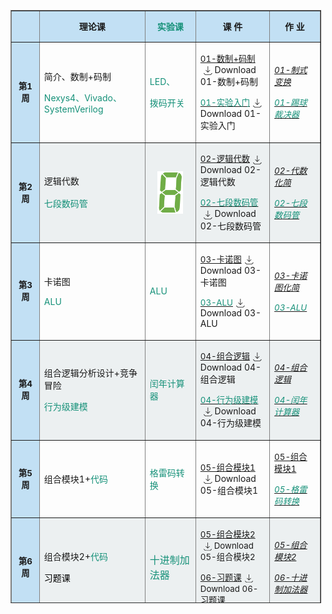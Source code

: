 <!DOCTYPE html>
<!-- saved from url=(0044)https://elearning.fudan.edu.cn/courses/94444 -->
<html dir="ltr" lang="zh-Hans"><head><meta http-equiv="Content-Type" content="text/html; charset=UTF-8">
  
  <meta name="viewport" content="width=device-width, initial-scale=1">
  <meta name="theme-color" content="#394B58">
  <meta name="robots" content="noindex,nofollow">
<table style="border-collapse: collapse; width: 98.5421%; height: 949px;" border="1">
<tbody>
<tr style="height: 49px;">
<td style="width: 5.00187%; background-color: #c2e0f4; height: 44px; text-align: center;"></td>
<td style="width: 22.6703%; text-align: center; background-color: #c2e0f4; height: 44px;"><strong>理论课</strong></td>
<td style="width: 10.1203%; text-align: center; background-color: #c2e0f4; height: 44px;"><span style="color: #169179;"><strong>实验<span style="color: #169179;">课</span></strong></span></td>
<td style="width: 13.5095%; text-align: center; background-color: #c2e0f4; height: 44px;"><strong>课 件</strong></td>
<td style="width: 10.4103%; text-align: center; background-color: #c2e0f4; height: 44px;"><strong>作 业</strong></td>
</tr>
<tr style="height: 53px;">
<td style="width: 5.00187%; text-align: center; background-color: #c2e0f4; height: 53px;"><span style="font-size: 10pt;"><strong>第1周</strong></span></td>
<td style="width: 22.6703%; height: 53px; vertical-align: middle;">
<p>简介、数制+码制</p>
<p><span style="color: #169179;">Nexys4、Vivado、SystemVerilog</span></p>
</td>
<td style="width: 10.1203%; height: 53px; text-align: left;">
<p><span style="color: #169179;">LED、</span></p>
<p><span style="color: #169179;">拨码开关</span></p>
</td>
<td style="width: 13.5095%; height: 53px; text-align: left;">
<p><span class="instructure_file_holder link_holder instructure_file_link_holder"><a class="inline_disabled preview_in_overlay" title="01 简介、进制+码制.pptx" href="https://elearning.fudan.edu.cn/courses/94444/files/5877757?wrap=1" target="_blank" data-api-endpoint="https://elearning.fudan.edu.cn/api/v1/courses/94444/files/5877757" data-api-returntype="File"><span style="font-size: 10pt;">01-数制+码制</span></a><a class="file_download_btn" role="button" download="" style="margin-inline-start: 5px; text-decoration: none;" href="https://elearning.fudan.edu.cn/courses/94444/files/5877757/download?download_frd=1"><span role="presentation"><svg viewBox="0 0 1920 1920" xmlns="http://www.w3.org/2000/svg" style="width:1em; height:1em; vertical-align:middle; fill:currentColor">
    <path d="m1807.093 1482.477 79.736 79.963-355.313 355.312H355.346L.035 1562.44l79.85-79.963 322.22 322.334H1484.76l322.334-322.334ZM997.677-.033v1167.02l355.313-355.313 79.962 79.85-491.858 491.633L449.46 891.524l79.962-79.85 355.313 355.313V-.033h112.941Z" fill-rule="evenodd"></path>
</svg>
</span><span class="screenreader-only">Download 01-数制+码制</span></a></span></p>
<p><span class="instructure_file_holder link_holder instructure_file_link_holder"><a class="inline_disabled preview_in_overlay" title="实验01 入门.pptx" href="https://elearning.fudan.edu.cn/courses/94444/files/5863810?wrap=1" target="_blank" data-api-endpoint="https://elearning.fudan.edu.cn/api/v1/courses/94444/files/5863810" data-api-returntype="File"><span style="color: #169179; font-size: 10pt;">01-实验入门</span></a><a class="file_download_btn" role="button" download="" style="margin-inline-start: 5px; text-decoration: none;" href="https://elearning.fudan.edu.cn/courses/94444/files/5863810/download?download_frd=1"><span role="presentation"><svg viewBox="0 0 1920 1920" xmlns="http://www.w3.org/2000/svg" style="width:1em; height:1em; vertical-align:middle; fill:currentColor">
    <path d="m1807.093 1482.477 79.736 79.963-355.313 355.312H355.346L.035 1562.44l79.85-79.963 322.22 322.334H1484.76l322.334-322.334ZM997.677-.033v1167.02l355.313-355.313 79.962 79.85-491.858 491.633L449.46 891.524l79.962-79.85 355.313 355.313V-.033h112.941Z" fill-rule="evenodd"></path>
</svg>
</span><span class="screenreader-only">Download 01-实验入门</span></a></span></p>
</td>
<td style="width: 10.4103%; height: 53px; text-align: left;">
<p><a title="01-制式变换" href="https://elearning.fudan.edu.cn/courses/94444/assignments/113334" data-api-endpoint="https://elearning.fudan.edu.cn/api/v1/courses/94444/assignments/113334" data-api-returntype="Assignment"><span style="font-size: 10pt;"><em>01-制式变换</em></span></a></p>
<p><a title="实验1：踢球裁决器" href="https://elearning.fudan.edu.cn/courses/94444/assignments/113353" data-api-endpoint="https://elearning.fudan.edu.cn/api/v1/courses/94444/assignments/113353" data-api-returntype="Assignment"><span style="font-size: 10pt; color: #169179;"><em>01-踢球裁决器</em></span></a></p>
</td>
</tr>
<tr style="height: 53px;">
<td style="width: 5.00187%; text-align: center; background-color: #c2e0f4; height: 53px;"><span style="font-size: 10pt;"><strong>第2周</strong></span></td>
<td style="background-color: #ecf0f1; height: 53px; vertical-align: middle; width: 22.6703%;">
<p>逻辑代数</p>
<p><span style="color: #169179;">七段数码管</span><span style="font-size: 14pt; color: #e67e23;">&nbsp;</span></p>
</td>
<td style="background-color: #ecf0f1; vertical-align: middle; width: 10.1203%; height: 53px;">
<p style="text-align: center;"><span style="font-size: 14pt; color: #e67e23;"><span style="color: #169179;"><img id="2945777" style="display: block; margin-left: auto; margin-right: auto;" src="./2025数字逻辑_files/8.png" alt="8.png" width="41" height="68" data-api-endpoint="https://elearning.fudan.edu.cn/api/v1/courses/94444/files/5863866" data-api-returntype="File"></span></span></p>
</td>
<td style="background-color: #ecf0f1; vertical-align: middle; width: 13.5095%; height: 53px;">
<p><span class="instructure_file_holder link_holder instructure_file_link_holder"><a class="inline_disabled preview_in_overlay" title="02 逻辑代数.pptx" href="https://elearning.fudan.edu.cn/courses/94444/files/5863794?wrap=1" target="_blank" data-api-endpoint="https://elearning.fudan.edu.cn/api/v1/courses/94444/files/5863794" data-api-returntype="File"><span style="font-size: 10pt;">02-逻辑代数</span></a><a class="file_download_btn" role="button" download="" style="margin-inline-start: 5px; text-decoration: none;" href="https://elearning.fudan.edu.cn/courses/94444/files/5863794/download?download_frd=1"><span role="presentation"><svg viewBox="0 0 1920 1920" xmlns="http://www.w3.org/2000/svg" style="width:1em; height:1em; vertical-align:middle; fill:currentColor">
    <path d="m1807.093 1482.477 79.736 79.963-355.313 355.312H355.346L.035 1562.44l79.85-79.963 322.22 322.334H1484.76l322.334-322.334ZM997.677-.033v1167.02l355.313-355.313 79.962 79.85-491.858 491.633L449.46 891.524l79.962-79.85 355.313 355.313V-.033h112.941Z" fill-rule="evenodd"></path>
</svg>
</span><span class="screenreader-only">Download 02-逻辑代数</span></a></span></p>
<p><span class="instructure_file_holder link_holder instructure_file_link_holder"><a class="inline_disabled preview_in_overlay" title="实验02：七段数码管.pptx" href="https://elearning.fudan.edu.cn/courses/94444/files/5863796?wrap=1" target="_blank" data-api-endpoint="https://elearning.fudan.edu.cn/api/v1/courses/94444/files/5863796" data-api-returntype="File"><span style="color: #169179; font-size: 10pt;">02-七段数码管</span></a><a class="file_download_btn" role="button" download="" style="margin-inline-start: 5px; text-decoration: none;" href="https://elearning.fudan.edu.cn/courses/94444/files/5863796/download?download_frd=1"><span role="presentation"><svg viewBox="0 0 1920 1920" xmlns="http://www.w3.org/2000/svg" style="width:1em; height:1em; vertical-align:middle; fill:currentColor">
    <path d="m1807.093 1482.477 79.736 79.963-355.313 355.312H355.346L.035 1562.44l79.85-79.963 322.22 322.334H1484.76l322.334-322.334ZM997.677-.033v1167.02l355.313-355.313 79.962 79.85-491.858 491.633L449.46 891.524l79.962-79.85 355.313 355.313V-.033h112.941Z" fill-rule="evenodd"></path>
</svg>
</span><span class="screenreader-only">Download 02-七段数码管</span></a></span></p>
</td>
<td style="background-color: #ecf0f1; vertical-align: middle; width: 10.4103%; height: 53px;">
<p><a title="02-逻辑代数" href="https://elearning.fudan.edu.cn/courses/94444/assignments/113335" data-api-endpoint="https://elearning.fudan.edu.cn/api/v1/courses/94444/assignments/113335" data-api-returntype="Assignment"><span style="font-size: 10pt;"><em>02-代数化简</em></span></a></p>
<p><a title="实验2：七段数码管" href="https://elearning.fudan.edu.cn/courses/94444/assignments/113354" data-api-endpoint="https://elearning.fudan.edu.cn/api/v1/courses/94444/assignments/113354" data-api-returntype="Assignment"><span style="font-size: 10pt; color: #169179;"><em>02-七段数</em></span><span style="font-size: 10pt; color: #169179;"><em>码管</em></span></a></p>
</td>
</tr>
<tr style="height: 53px;">
<td style="width: 5.00187%; text-align: center; background-color: #c2e0f4; height: 53px;"><span style="font-size: 10pt;"><strong>第3周</strong></span></td>
<td style="width: 22.6703%; height: 53px; vertical-align: middle;">
<p>卡诺图</p>
<p><span style="color: #169179;">ALU</span></p>
</td>
<td style="width: 10.1203%; height: 53px; text-align: left;"><span style="color: #169179;">ALU</span></td>
<td style="width: 13.5095%; height: 53px; text-align: left;">
<p><span class="instructure_file_holder link_holder instructure_file_link_holder"><a class="inline_disabled preview_in_overlay" title="03 卡诺图.pptx" href="https://elearning.fudan.edu.cn/courses/94444/files/5863787?wrap=1" target="_blank" data-api-endpoint="https://elearning.fudan.edu.cn/api/v1/courses/94444/files/5863787" data-api-returntype="File"><span style="font-size: 10pt;">03-卡诺图</span></a><a class="file_download_btn" role="button" download="" style="margin-inline-start: 5px; text-decoration: none;" href="https://elearning.fudan.edu.cn/courses/94444/files/5863787/download?download_frd=1"><span role="presentation"><svg viewBox="0 0 1920 1920" xmlns="http://www.w3.org/2000/svg" style="width:1em; height:1em; vertical-align:middle; fill:currentColor">
    <path d="m1807.093 1482.477 79.736 79.963-355.313 355.312H355.346L.035 1562.44l79.85-79.963 322.22 322.334H1484.76l322.334-322.334ZM997.677-.033v1167.02l355.313-355.313 79.962 79.85-491.858 491.633L449.46 891.524l79.962-79.85 355.313 355.313V-.033h112.941Z" fill-rule="evenodd"></path>
</svg>
</span><span class="screenreader-only">Download 03-卡诺图</span></a></span></p>
<p><span class="instructure_file_holder link_holder instructure_file_link_holder"><a class="inline_disabled preview_in_overlay" title="实验03-ALU.pptx" href="https://elearning.fudan.edu.cn/courses/94444/files/5863789?wrap=1" target="_blank" data-api-endpoint="https://elearning.fudan.edu.cn/api/v1/courses/94444/files/5863789" data-api-returntype="File"><span style="color: #169179; font-size: 10pt;">03-ALU</span></a><a class="file_download_btn" role="button" download="" style="margin-inline-start: 5px; text-decoration: none;" href="https://elearning.fudan.edu.cn/courses/94444/files/5863789/download?download_frd=1"><span role="presentation"><svg viewBox="0 0 1920 1920" xmlns="http://www.w3.org/2000/svg" style="width:1em; height:1em; vertical-align:middle; fill:currentColor">
    <path d="m1807.093 1482.477 79.736 79.963-355.313 355.312H355.346L.035 1562.44l79.85-79.963 322.22 322.334H1484.76l322.334-322.334ZM997.677-.033v1167.02l355.313-355.313 79.962 79.85-491.858 491.633L449.46 891.524l79.962-79.85 355.313 355.313V-.033h112.941Z" fill-rule="evenodd"></path>
</svg>
</span><span class="screenreader-only">Download 03-ALU</span></a></span></p>
</td>
<td style="width: 10.4103%; height: 53px; text-align: left;">
<p><a title="03-卡诺图" href="https://elearning.fudan.edu.cn/courses/94444/assignments/113336" data-api-endpoint="https://elearning.fudan.edu.cn/api/v1/courses/94444/assignments/113336" data-api-returntype="Assignment"><span style="font-size: 10pt;"><em>03-卡诺图化简</em></span></a></p>
<p><a title="实验3：ALU" href="https://elearning.fudan.edu.cn/courses/94444/assignments/113355" data-api-endpoint="https://elearning.fudan.edu.cn/api/v1/courses/94444/assignments/113355" data-api-returntype="Assignment"><span style="font-size: 10pt;"><em><span style="color: #169179; font-size: 10pt;">03-ALU</span></em></span></a></p>
</td>
</tr>
<tr style="height: 53px;">
<td style="width: 5.00187%; text-align: center; background-color: #c2e0f4; height: 53px;"><span style="font-size: 10pt;"><strong>第4周</strong></span></td>
<td style="width: 22.6703%; background-color: #ecf0f1; height: 53px; vertical-align: middle;">
<p>组合逻辑分析设计+竞争冒险</p>
<p><span style="color: #169179;">行为级建模</span></p>
</td>
<td style="width: 10.1203%; background-color: #ecf0f1; height: 53px; text-align: left;">
<p><span style="color: #169179;">闰年计算器</span></p>
</td>
<td style="width: 13.5095%; background-color: #ecf0f1; height: 53px; text-align: left;">
<p><span class="instructure_file_holder link_holder instructure_file_link_holder"><a class="inline_disabled preview_in_overlay" title="04 组合逻辑分析+设计.pptx" href="https://elearning.fudan.edu.cn/courses/94444/files/5863783?wrap=1" target="_blank" data-api-endpoint="https://elearning.fudan.edu.cn/api/v1/courses/94444/files/5863783" data-api-returntype="File"><span style="font-size: 10pt;">04-组合逻辑</span></a><a class="file_download_btn" role="button" download="" style="margin-inline-start: 5px; text-decoration: none;" href="https://elearning.fudan.edu.cn/courses/94444/files/5863783/download?download_frd=1"><span role="presentation"><svg viewBox="0 0 1920 1920" xmlns="http://www.w3.org/2000/svg" style="width:1em; height:1em; vertical-align:middle; fill:currentColor">
    <path d="m1807.093 1482.477 79.736 79.963-355.313 355.312H355.346L.035 1562.44l79.85-79.963 322.22 322.334H1484.76l322.334-322.334ZM997.677-.033v1167.02l355.313-355.313 79.962 79.85-491.858 491.633L449.46 891.524l79.962-79.85 355.313 355.313V-.033h112.941Z" fill-rule="evenodd"></path>
</svg>
</span><span class="screenreader-only">Download 04-组合逻辑</span></a></span></p>
<p><span class="instructure_file_holder link_holder instructure_file_link_holder"><a class="inline_disabled preview_in_overlay" title="实验04-行为级建模.pptx" href="https://elearning.fudan.edu.cn/courses/94444/files/5863785?wrap=1" target="_blank" data-api-endpoint="https://elearning.fudan.edu.cn/api/v1/courses/94444/files/5863785" data-api-returntype="File"><span style="color: #169179; font-size: 10pt;">04-行为级建模</span></a><a class="file_download_btn" role="button" download="" style="margin-inline-start: 5px; text-decoration: none;" href="https://elearning.fudan.edu.cn/courses/94444/files/5863785/download?download_frd=1"><span role="presentation"><svg viewBox="0 0 1920 1920" xmlns="http://www.w3.org/2000/svg" style="width:1em; height:1em; vertical-align:middle; fill:currentColor">
    <path d="m1807.093 1482.477 79.736 79.963-355.313 355.312H355.346L.035 1562.44l79.85-79.963 322.22 322.334H1484.76l322.334-322.334ZM997.677-.033v1167.02l355.313-355.313 79.962 79.85-491.858 491.633L449.46 891.524l79.962-79.85 355.313 355.313V-.033h112.941Z" fill-rule="evenodd"></path>
</svg>
</span><span class="screenreader-only">Download 04-行为级建模</span></a></span></p>
</td>
<td style="width: 10.4103%; background-color: #ecf0f1; height: 53px; text-align: left;">
<p><a title="04-组合逻辑分析、设计" href="https://elearning.fudan.edu.cn/courses/94444/assignments/113337" data-api-endpoint="https://elearning.fudan.edu.cn/api/v1/courses/94444/assignments/113337" data-api-returntype="Assignment"><span style="font-size: 10pt;"><em>04-组合逻辑</em></span></a></p>
<p><a title="实验4：闰年计算器" href="https://elearning.fudan.edu.cn/courses/94444/assignments/113356" data-api-endpoint="https://elearning.fudan.edu.cn/api/v1/courses/94444/assignments/113356" data-api-returntype="Assignment"><span style="font-size: 10pt;"><em><span style="color: #169179; font-size: 10pt;">04-闰年计算器</span></em></span></a></p>
</td>
</tr>
<tr style="height: 53px;">
<td style="width: 5.00187%; text-align: center; background-color: #c2e0f4; height: 53px;"><span style="font-size: 10pt;"><strong>第5周</strong></span></td>
<td style="height: 53px; vertical-align: middle; width: 22.6703%;">
<p style="text-align: left;"><span>组合模块1+</span><span style="color: #169179;">代码</span></p>
</td>
<td style="vertical-align: middle; width: 10.1203%; height: 53px;">
<p style="text-align: left;"><span style="color: #169179;">格雷码转换</span></p>
</td>
<td style="vertical-align: middle; width: 13.5095%; height: 53px;">
<p style="text-align: left;"><span class="instructure_file_holder link_holder instructure_file_link_holder"><a class="inline_disabled preview_in_overlay" title="05 组合模块1+代码.pptx" href="https://elearning.fudan.edu.cn/courses/94444/files/5863779?wrap=1" target="_blank" data-api-endpoint="https://elearning.fudan.edu.cn/api/v1/courses/94444/files/5863779" data-api-returntype="File"><span style="font-size: 10pt;">05-组合模块1</span></a><a class="file_download_btn" role="button" download="" style="margin-inline-start: 5px; text-decoration: none;" href="https://elearning.fudan.edu.cn/courses/94444/files/5863779/download?download_frd=1"><span role="presentation"><svg viewBox="0 0 1920 1920" xmlns="http://www.w3.org/2000/svg" style="width:1em; height:1em; vertical-align:middle; fill:currentColor">
    <path d="m1807.093 1482.477 79.736 79.963-355.313 355.312H355.346L.035 1562.44l79.85-79.963 322.22 322.334H1484.76l322.334-322.334ZM997.677-.033v1167.02l355.313-355.313 79.962 79.85-491.858 491.633L449.46 891.524l79.962-79.85 355.313 355.313V-.033h112.941Z" fill-rule="evenodd"></path>
</svg>
</span><span class="screenreader-only">Download 05-组合模块1</span></a></span></p>
</td>
<td style="vertical-align: middle; width: 10.4103%; height: 53px;">
<p style="text-align: left;"><a title="05-组合模块1" href="https://elearning.fudan.edu.cn/courses/94444/assignments/113338" data-api-endpoint="https://elearning.fudan.edu.cn/api/v1/courses/94444/assignments/113338" data-api-returntype="Assignment"><span style="font-size: 10pt;">05-组合模块1</span></a></p>
<p style="text-align: left;"><a title="实验5：格雷码转换器" href="https://elearning.fudan.edu.cn/courses/94444/assignments/113357" data-api-endpoint="https://elearning.fudan.edu.cn/api/v1/courses/94444/assignments/113357" data-api-returntype="Assignment"><span style="font-size: 10pt; color: #169179;"><em>05-格雷码转换</em></span></a></p>
</td>
</tr>
<tr style="height: 53px;">
<td style="width: 5.00187%; text-align: center; background-color: #c2e0f4; height: 53px;"><span style="font-size: 10pt;"><strong>第6周</strong></span></td>
<td style="background-color: #ecf0f1; height: 53px; width: 22.6703%; vertical-align: middle;">
<p>组合模块2+<span style="color: #169179;">代码</span></p>
<p><span style="color: #000000;">习题课</span></p>
</td>
<td style="background-color: #ecf0f1; height: 53px; width: 10.1203%; text-align: left;">
<p><span style="color: #169179; font-family: inherit; font-size: 1rem;"><span style="color: #169179;">十进制加法器</span></span></p>
</td>
<td style="width: 13.5095%; background-color: #ecf0f1; height: 53px; text-align: left;">
<p><span style="font-size: 10pt;"><span class="instructure_file_holder link_holder instructure_file_link_holder"><a class="inline_disabled preview_in_overlay" title="06 组合模块2+代码.pptx" href="https://elearning.fudan.edu.cn/courses/94444/files/5863777?wrap=1" target="_blank" data-api-endpoint="https://elearning.fudan.edu.cn/api/v1/courses/94444/files/5863777" data-api-returntype="File">05-组合模块2</a><a class="file_download_btn" role="button" download="" style="margin-inline-start: 5px; text-decoration: none;" href="https://elearning.fudan.edu.cn/courses/94444/files/5863777/download?download_frd=1"><span role="presentation"><svg viewBox="0 0 1920 1920" xmlns="http://www.w3.org/2000/svg" style="width:1em; height:1em; vertical-align:middle; fill:currentColor">
    <path d="m1807.093 1482.477 79.736 79.963-355.313 355.312H355.346L.035 1562.44l79.85-79.963 322.22 322.334H1484.76l322.334-322.334ZM997.677-.033v1167.02l355.313-355.313 79.962 79.85-491.858 491.633L449.46 891.524l79.962-79.85 355.313 355.313V-.033h112.941Z" fill-rule="evenodd"></path>
</svg>
</span><span class="screenreader-only">Download 05-组合模块2</span></a></span></span></p>
<p><span style="font-size: 10pt;"><span class="instructure_file_holder link_holder instructure_file_link_holder"><a class="inline_disabled preview_in_overlay" title="07 组合习题课.pptx" href="https://elearning.fudan.edu.cn/courses/94444/files/5863829?wrap=1" target="_blank" data-api-endpoint="https://elearning.fudan.edu.cn/api/v1/courses/94444/files/5863829" data-api-returntype="File">06-习题课</a><a class="file_download_btn" role="button" download="" style="margin-inline-start: 5px; text-decoration: none;" href="https://elearning.fudan.edu.cn/courses/94444/files/5863829/download?download_frd=1"><span role="presentation"><svg viewBox="0 0 1920 1920" xmlns="http://www.w3.org/2000/svg" style="width:1em; height:1em; vertical-align:middle; fill:currentColor">
    <path d="m1807.093 1482.477 79.736 79.963-355.313 355.312H355.346L.035 1562.44l79.85-79.963 322.22 322.334H1484.76l322.334-322.334ZM997.677-.033v1167.02l355.313-355.313 79.962 79.85-491.858 491.633L449.46 891.524l79.962-79.85 355.313 355.313V-.033h112.941Z" fill-rule="evenodd"></path>
</svg>
</span><span class="screenreader-only">Download 06-习题课</span></a></span></span></p>
<p><a class="instructure_file_link instructure_scribd_file inline_disabled" title="05 组合模块1+代码.pptx" href="https://elearning.fudan.edu.cn/courses/94444/files/5863779?wrap=1" target="_blank" data-api-endpoint="https://elearning.fudan.edu.cn/api/v1/courses/94444/files/5863779" data-api-returntype="File"></a><a class="instructure_file_link instructure_scribd_file inline_disabled" title="04 组合逻辑分析+设计.pptx" href="https://elearning.fudan.edu.cn/courses/94444/files/5863783?wrap=1" target="_blank" data-api-endpoint="https://elearning.fudan.edu.cn/api/v1/courses/94444/files/5863783" data-api-returntype="File"></a><a class="instructure_file_link instructure_scribd_file inline_disabled" title="实验04-行为级建模.pptx" href="https://elearning.fudan.edu.cn/courses/94444/files/5863785?wrap=1" target="_blank" data-api-endpoint="https://elearning.fudan.edu.cn/api/v1/courses/94444/files/5863785" data-api-returntype="File"></a></p>
</td>
<td style="width: 10.4103%; background-color: #ecf0f1; height: 53px; text-align: left;">
<p><a title="06-组合模块2" href="https://elearning.fudan.edu.cn/courses/94444/assignments/113339" data-api-endpoint="https://elearning.fudan.edu.cn/api/v1/courses/94444/assignments/113339" data-api-returntype="Assignment"><span style="font-size: 10pt;"><em>05-组合模块2</em><em></em></span></a><a title="05-组合模块1" href="https://elearning.fudan.edu.cn/courses/94444/assignments/113338" data-api-endpoint="https://elearning.fudan.edu.cn/api/v1/courses/94444/assignments/113338" data-api-returntype="Assignment"><em></em></a></p>
<p><a title="实验5：格雷码转换器" href="https://elearning.fudan.edu.cn/courses/94444/assignments/113357" data-api-endpoint="https://elearning.fudan.edu.cn/api/v1/courses/94444/assignments/113357" data-api-returntype="Assignment"><em></em></a></p>
<p><span style="font-size: 10pt; color: #169179;"><em><a title="实验6：十进制加法器" href="https://elearning.fudan.edu.cn/courses/94444/assignments/113358" data-api-endpoint="https://elearning.fudan.edu.cn/api/v1/courses/94444/assignments/113358" data-api-returntype="Assignment">06-十进制加法器</a></em></span></p>
</td>
</tr>
<tr style="height: 53px;">
<td style="width: 5.00187%; text-align: center; background-color: #c2e0f4; height: 53px;"><span style="font-size: 10pt;"><strong>第7周</strong></span></td>
<td style="height: 53px; width: 22.6703%; vertical-align: middle;">
<p>锁存器、触发器</p>
<p><span style="color: #169179;">锁存器、触发器</span></p>
</td>
<td style="height: 53px; width: 10.1203%; text-align: left;">
<p><span style="color: #169179;">有限状态机</span></p>
<p><span style="color: #169179;">双闪灯</span></p>
</td>
<td style="width: 13.5095%; background-color: #ffffff; height: 53px; text-align: left;">
<p><span style="font-size: 10pt;"><a class="instructure_file_link instructure_scribd_file inline_disabled" title="实验07-IP核.pptx" href="https://elearning.fudan.edu.cn/courses/94444/files/5863847?wrap=1" target="_blank" data-api-endpoint="https://elearning.fudan.edu.cn/api/v1/courses/94444/files/5863847" data-api-returntype="File"></a></span></p>
<p><span style="font-size: 10pt;"><span style="color: #169179; font-size: 10pt;"><span class="instructure_file_holder link_holder instructure_file_link_holder"><a class="inline_disabled preview_in_overlay" title="实验08+有限状态机入门.pptx" href="https://elearning.fudan.edu.cn/courses/94444/files/5863862?wrap=1" target="_blank" data-api-endpoint="https://elearning.fudan.edu.cn/api/v1/courses/94444/files/5863862" data-api-returntype="File">08+有限状态机</a><a class="file_download_btn" role="button" download="" style="margin-inline-start: 5px; text-decoration: none;" href="https://elearning.fudan.edu.cn/courses/94444/files/5863862/download?download_frd=1"><span role="presentation"><svg viewBox="0 0 1920 1920" xmlns="http://www.w3.org/2000/svg" style="width:1em; height:1em; vertical-align:middle; fill:currentColor">
    <path d="m1807.093 1482.477 79.736 79.963-355.313 355.312H355.346L.035 1562.44l79.85-79.963 322.22 322.334H1484.76l322.334-322.334ZM997.677-.033v1167.02l355.313-355.313 79.962 79.85-491.858 491.633L449.46 891.524l79.962-79.85 355.313 355.313V-.033h112.941Z" fill-rule="evenodd"></path>
</svg>
</span><span class="screenreader-only">Download 08+有限状态机</span></a></span></span></span></p>
<p><span class="instructure_file_holder link_holder instructure_file_link_holder"><a class="inline_disabled preview_in_overlay" title="08 锁存器+触发器.pptx" href="https://elearning.fudan.edu.cn/courses/94444/files/5863774?wrap=1" target="_blank" data-api-endpoint="https://elearning.fudan.edu.cn/api/v1/courses/94444/files/5863774" data-api-returntype="File"><span style="font-size: 10pt;">08-锁存器+触发器</span></a><a class="file_download_btn" role="button" download="" style="margin-inline-start: 5px; text-decoration: none;" href="https://elearning.fudan.edu.cn/courses/94444/files/5863774/download?download_frd=1"><span role="presentation"><svg viewBox="0 0 1920 1920" xmlns="http://www.w3.org/2000/svg" style="width:1em; height:1em; vertical-align:middle; fill:currentColor">
    <path d="m1807.093 1482.477 79.736 79.963-355.313 355.312H355.346L.035 1562.44l79.85-79.963 322.22 322.334H1484.76l322.334-322.334ZM997.677-.033v1167.02l355.313-355.313 79.962 79.85-491.858 491.633L449.46 891.524l79.962-79.85 355.313 355.313V-.033h112.941Z" fill-rule="evenodd"></path>
</svg>
</span><span class="screenreader-only">Download 08-锁存器+触发器</span></a></span></p>
<p><span class="instructure_file_holder link_holder instructure_file_link_holder"><a class="inline_disabled preview_in_overlay" title="实验08：锁存器+触发器.pptx" href="https://elearning.fudan.edu.cn/courses/94444/files/5863913?wrap=1" target="_blank" data-api-endpoint="https://elearning.fudan.edu.cn/api/v1/courses/94444/files/5863913" data-api-returntype="File"><span style="color: #169179; font-size: 10pt;">08-锁存器+触发器</span></a><a class="file_download_btn" role="button" download="" style="margin-inline-start: 5px; text-decoration: none;" href="https://elearning.fudan.edu.cn/courses/94444/files/5863913/download?download_frd=1"><span role="presentation"><svg viewBox="0 0 1920 1920" xmlns="http://www.w3.org/2000/svg" style="width:1em; height:1em; vertical-align:middle; fill:currentColor">
    <path d="m1807.093 1482.477 79.736 79.963-355.313 355.312H355.346L.035 1562.44l79.85-79.963 322.22 322.334H1484.76l322.334-322.334ZM997.677-.033v1167.02l355.313-355.313 79.962 79.85-491.858 491.633L449.46 891.524l79.962-79.85 355.313 355.313V-.033h112.941Z" fill-rule="evenodd"></path>
</svg>
</span><span class="screenreader-only">Download 08-锁存器+触发器</span></a></span></p>
</td>
<td style="width: 10.4103%; background-color: #ffffff; height: 53px; text-align: left;"><br>
<p><a title="08-锁存器+触发器" href="https://elearning.fudan.edu.cn/courses/94444/assignments/113340" data-api-endpoint="https://elearning.fudan.edu.cn/api/v1/courses/94444/assignments/113340" data-api-returntype="Assignment"><span style="font-size: 10pt;"><em>08-锁存器+触发器</em></span></a></p>
<p><a title="实验8：双闪灯" href="https://elearning.fudan.edu.cn/courses/94444/assignments/113361" data-api-endpoint="https://elearning.fudan.edu.cn/api/v1/courses/94444/assignments/113361" data-api-returntype="Assignment"><span style="font-size: 10pt; color: #169179;"><em>08-双闪灯</em></span></a></p>
<p><span style="color: #169179; font-size: 10pt;"><a style="color: #169179;" title="实验8+ 双色警灯" href="https://elearning.fudan.edu.cn/courses/94444/assignments/113360" data-api-endpoint="https://elearning.fudan.edu.cn/api/v1/courses/94444/assignments/113360" data-api-returntype="Assignment"><em>08+双色警灯</em></a></span></p>
</td>
</tr>
<tr style="height: 53px;">
<td style="width: 5.00187%; text-align: center; background-color: #c2e0f4; height: 53px;"><span style="font-size: 10pt;"><strong>第8周</strong></span></td>
<td style="width: 22.6703%; background-color: #ecf0f1; height: 53px; vertical-align: middle; text-align: left;">
<p style="text-align: center;"><span style="color: var(--ic-brand-font-color-dark); font-family: inherit; font-size: 1rem;">&nbsp;<span style="font-size: 14pt;"><span style="color: #e03e2d;"><strong>期中考试</strong>（10月21日）</span></span></span></p>
</td>
<td style="width: 10.1203%; background-color: #ecf0f1; height: 53px; text-align: left;">
<p><span style="color: #169179;">IP核设计</span></p>
</td>
<td style="width: 13.5095%; background-color: #ecf0f1; height: 53px; text-align: left;">
<p><span style="color: #169179; font-size: 10pt;"><span style="font-size: 10pt;"><span class="instructure_file_holder link_holder instructure_file_link_holder"><a class="inline_disabled preview_in_overlay" title="实验07-IP核.pptx" href="https://elearning.fudan.edu.cn/courses/94444/files/5863847?wrap=1" target="_blank" data-api-endpoint="https://elearning.fudan.edu.cn/api/v1/courses/94444/files/5863847" data-api-returntype="File">07-IP核设计</a><a class="file_download_btn" role="button" download="" style="margin-inline-start: 5px; text-decoration: none;" href="https://elearning.fudan.edu.cn/courses/94444/files/5863847/download?download_frd=1"><span role="presentation"><svg viewBox="0 0 1920 1920" xmlns="http://www.w3.org/2000/svg" style="width:1em; height:1em; vertical-align:middle; fill:currentColor">
    <path d="m1807.093 1482.477 79.736 79.963-355.313 355.312H355.346L.035 1562.44l79.85-79.963 322.22 322.334H1484.76l322.334-322.334ZM997.677-.033v1167.02l355.313-355.313 79.962 79.85-491.858 491.633L449.46 891.524l79.962-79.85 355.313 355.313V-.033h112.941Z" fill-rule="evenodd"></path>
</svg>
</span><span class="screenreader-only">Download 07-IP核设计</span></a></span></span></span></p>
</td>
<td style="width: 10.4103%; background-color: #ecf0f1; height: 53px; text-align: left;">
<p>&nbsp;<a title="实验7：九九乘法表" href="https://elearning.fudan.edu.cn/courses/94444/assignments/113359" data-api-endpoint="https://elearning.fudan.edu.cn/api/v1/courses/94444/assignments/113359" data-api-returntype="Assignment"><span style="color: #169179; font-size: 10pt;">07-九九乘法表</span></a></p>
</td>
</tr>
<tr style="height: 53px;">
<td style="width: 5.00187%; text-align: center; background-color: #c2e0f4; height: 53px;"><span style="font-size: 10pt; color: #7e8c8d;"><strong>第9周</strong></span></td>
<td style="height: 53px; width: 22.6703%; vertical-align: middle;">
<p>时序逻辑分析+<span style="color: #169179;">代码</span></p>
</td>
<td style="height: 53px; width: 10.1203%; text-align: left;">
<p><span style="color: #169179;">密码锁</span></p>
</td>
<td style="width: 13.5095%; background-color: #ffffff; height: 53px; text-align: left;">
<p><span class="instructure_file_holder link_holder instructure_file_link_holder"><a class="inline_disabled preview_in_overlay" title="09 时序逻辑分析+代码.pptx" href="https://elearning.fudan.edu.cn/courses/94444/files/5863769?wrap=1" target="_blank" data-api-endpoint="https://elearning.fudan.edu.cn/api/v1/courses/94444/files/5863769" data-api-returntype="File"><span style="font-size: 10pt;">09-时序逻辑分析</span></a><a class="file_download_btn" role="button" download="" style="margin-inline-start: 5px; text-decoration: none;" href="https://elearning.fudan.edu.cn/courses/94444/files/5863769/download?download_frd=1"><span role="presentation"><svg viewBox="0 0 1920 1920" xmlns="http://www.w3.org/2000/svg" style="width:1em; height:1em; vertical-align:middle; fill:currentColor">
    <path d="m1807.093 1482.477 79.736 79.963-355.313 355.312H355.346L.035 1562.44l79.85-79.963 322.22 322.334H1484.76l322.334-322.334ZM997.677-.033v1167.02l355.313-355.313 79.962 79.85-491.858 491.633L449.46 891.524l79.962-79.85 355.313 355.313V-.033h112.941Z" fill-rule="evenodd"></path>
</svg>
</span><span class="screenreader-only">Download 09-时序逻辑分析</span></a></span></p>
</td>
<td style="width: 10.4103%; background-color: #ffffff; height: 53px; text-align: left;">
<p><span style="color: #236fa1;"><a style="color: #236fa1;" title="09-时序逻辑分析" href="https://elearning.fudan.edu.cn/courses/94444/assignments/113341" data-api-endpoint="https://elearning.fudan.edu.cn/api/v1/courses/94444/assignments/113341" data-api-returntype="Assignment"><span style="font-size: 10pt;"><em>09-时序逻辑分析</em></span></a></span></p>
<p><a title="实验9：密码锁" href="https://elearning.fudan.edu.cn/courses/94444/assignments/113362" data-api-endpoint="https://elearning.fudan.edu.cn/api/v1/courses/94444/assignments/113362" data-api-returntype="Assignment"><span style="font-size: 10pt; color: #169179;"><em>09-密码锁</em></span></a></p>
</td>
</tr>
<tr style="height: 53px;">
<td style="width: 5.00187%; text-align: center; background-color: #c2e0f4; height: 53px;"><span style="font-size: 10pt; color: #7e8c8d;"><strong>第10周</strong></span></td>
<td style="width: 22.6703%; background-color: #ecf0f1; height: 53px; vertical-align: middle;">
<p style="text-align: left;">时序逻辑设计+<span style="color: #169179;">代码</span></p>
</td>
<td style="width: 10.1203%; background-color: #ecf0f1; height: 53px; text-align: left;">
<p><span style="color: #169179;">交通灯</span></p>
</td>
<td style="width: 13.5095%; background-color: #ecf0f1; height: 53px; text-align: left;">
<p><span class="instructure_file_holder link_holder instructure_file_link_holder"><a class="inline_disabled preview_in_overlay" title="10 时序逻辑设计+代码.pptx" href="https://elearning.fudan.edu.cn/courses/94444/files/5863767?wrap=1" target="_blank" data-api-endpoint="https://elearning.fudan.edu.cn/api/v1/courses/94444/files/5863767" data-api-returntype="File"><span style="font-size: 10pt;">10-时序逻辑设计</span></a><a class="file_download_btn" role="button" download="" style="margin-inline-start: 5px; text-decoration: none;" href="https://elearning.fudan.edu.cn/courses/94444/files/5863767/download?download_frd=1"><span role="presentation"><svg viewBox="0 0 1920 1920" xmlns="http://www.w3.org/2000/svg" style="width:1em; height:1em; vertical-align:middle; fill:currentColor">
    <path d="m1807.093 1482.477 79.736 79.963-355.313 355.312H355.346L.035 1562.44l79.85-79.963 322.22 322.334H1484.76l322.334-322.334ZM997.677-.033v1167.02l355.313-355.313 79.962 79.85-491.858 491.633L449.46 891.524l79.962-79.85 355.313 355.313V-.033h112.941Z" fill-rule="evenodd"></path>
</svg>
</span><span class="screenreader-only">Download 10-时序逻辑设计</span></a></span></p>
</td>
<td style="width: 10.4103%; background-color: #ecf0f1; height: 53px; text-align: left;">
<p><a style="color: #013451;" title="10-时序逻辑设计" href="https://elearning.fudan.edu.cn/courses/94444/assignments/113342" data-api-endpoint="https://elearning.fudan.edu.cn/api/v1/courses/94444/assignments/113342" data-api-returntype="Assignment"><span style="font-size: 10pt;"><em>10-时序逻辑设计</em></span></a></p>
<p><span style="color: #169179;"><a style="color: #169179;" title="实验10：交通灯" href="https://elearning.fudan.edu.cn/courses/94444/assignments/113347" data-api-endpoint="https://elearning.fudan.edu.cn/api/v1/courses/94444/assignments/113347" data-api-returntype="Assignment"><span style="font-size: 10pt;"><em>10-交通灯</em></span></a></span></p>
</td>
</tr>
<tr style="height: 53px;">
<td style="width: 5.00187%; text-align: center; background-color: #c2e0f4; height: 53px;"><span style="font-size: 10pt; color: #7e8c8d;"><strong>第11周</strong></span></td>
<td style="height: 53px; width: 22.6703%; vertical-align: middle;">
<p>寄<span style="font-size: 12pt;">存器</span>、计数器<span style="color: #169179;">+代码</span></p>
</td>
<td style="height: 53px; width: 10.1203%; text-align: left;">
<p><span style="color: #169179;">数字钟</span></p>
</td>
<td style="width: 13.5095%; background-color: #ffffff; height: 53px; text-align: left;">
<p><span style="color: #236fa1;"><span class="instructure_file_holder link_holder instructure_file_link_holder"><a class="inline_disabled preview_in_overlay" style="color: #236fa1; background-color: #ffffff;" title="11 寄存器、计数器+代码.pptx" href="https://elearning.fudan.edu.cn/courses/94444/files/5863759?wrap=1" target="_blank" data-api-endpoint="https://elearning.fudan.edu.cn/api/v1/courses/94444/files/5863759" data-api-returntype="File"><span style="font-size: 10pt;">11-寄存器、计数器</span></a><a class="file_download_btn" role="button" download="" style="margin-inline-start: 5px; text-decoration: none;" href="https://elearning.fudan.edu.cn/courses/94444/files/5863759/download?download_frd=1"><span role="presentation"><svg viewBox="0 0 1920 1920" xmlns="http://www.w3.org/2000/svg" style="width:1em; height:1em; vertical-align:middle; fill:currentColor">
    <path d="m1807.093 1482.477 79.736 79.963-355.313 355.312H355.346L.035 1562.44l79.85-79.963 322.22 322.334H1484.76l322.334-322.334ZM997.677-.033v1167.02l355.313-355.313 79.962 79.85-491.858 491.633L449.46 891.524l79.962-79.85 355.313 355.313V-.033h112.941Z" fill-rule="evenodd"></path>
</svg>
</span><span class="screenreader-only">Download 11-寄存器、计数器</span></a></span></span></p>
</td>
<td style="width: 10.4103%; background-color: #ffffff; height: 53px; text-align: left;">
<p><a style="background-color: #ffffff; font-family: inherit; font-size: 1rem; color: #013451;" title="11-寄存器、计数器" href="https://elearning.fudan.edu.cn/courses/94444/assignments/113343" data-api-endpoint="https://elearning.fudan.edu.cn/api/v1/courses/94444/assignments/113343" data-api-returntype="Assignment"><span style="font-size: 10pt;"><em>11-寄存器、计数器</em></span></a></p>
<p><span style="color: #169179;"><a style="color: #169179;" title="实验11：数字钟" href="https://elearning.fudan.edu.cn/courses/94444/assignments/113348" data-api-endpoint="https://elearning.fudan.edu.cn/api/v1/courses/94444/assignments/113348" data-api-returntype="Assignment"><span style="font-size: 10pt;"><em>11-数字钟</em></span></a></span></p>
</td>
</tr>
<tr style="height: 53px;">
<td style="width: 5.00187%; text-align: center; background-color: #c2e0f4; height: 53px;"><span style="font-size: 10pt; color: #7e8c8d;"><strong>第12周</strong></span></td>
<td style="width: 22.6703%; background-color: #ecf0f1; height: 53px; vertical-align: middle;">
<p>存储器</p>
<p><span style="color: #169179;">ROM+RAM, VGA显示</span></p>
</td>
<td style="width: 10.1203%; background-color: #ecf0f1; height: 53px; text-align: left;"><span style="color: #169179;">VGA显示</span></td>
<td style="background-color: #ecf0f1; height: 53px; text-align: left; width: 13.5095%;">
<p><span style="color: #236fa1;"><span class="instructure_file_holder link_holder instructure_file_link_holder"><a class="inline_disabled preview_in_overlay" style="color: #236fa1;" title="12 存储器.pptx" href="https://elearning.fudan.edu.cn/courses/94444/files/5863746?wrap=1" target="_blank" data-api-endpoint="https://elearning.fudan.edu.cn/api/v1/courses/94444/files/5863746" data-api-returntype="File"><span style="font-size: 10pt;">12-存储器</span></a><a class="file_download_btn" role="button" download="" style="margin-inline-start: 5px; text-decoration: none;" href="https://elearning.fudan.edu.cn/courses/94444/files/5863746/download?download_frd=1"><span role="presentation"><svg viewBox="0 0 1920 1920" xmlns="http://www.w3.org/2000/svg" style="width:1em; height:1em; vertical-align:middle; fill:currentColor">
    <path d="m1807.093 1482.477 79.736 79.963-355.313 355.312H355.346L.035 1562.44l79.85-79.963 322.22 322.334H1484.76l322.334-322.334ZM997.677-.033v1167.02l355.313-355.313 79.962 79.85-491.858 491.633L449.46 891.524l79.962-79.85 355.313 355.313V-.033h112.941Z" fill-rule="evenodd"></path>
</svg>
</span><span class="screenreader-only">Download 12-存储器</span></a></span></span></p>
<p><span style="font-size: 10pt;"><span class="instructure_file_holder link_holder instructure_file_link_holder"><a class="inline_disabled preview_in_overlay" style="color: #013451;" title="实验12：ROM+RAM.pptx" href="https://elearning.fudan.edu.cn/courses/94444/files/5863737?wrap=1" target="_blank" data-api-endpoint="https://elearning.fudan.edu.cn/api/v1/courses/94444/files/5863737" data-api-returntype="File"><span style="color: #169179; font-size: 10pt;">12-ROM+RAM</span></a><a class="file_download_btn" role="button" download="" style="margin-inline-start: 5px; text-decoration: none;" href="https://elearning.fudan.edu.cn/courses/94444/files/5863737/download?download_frd=1"><span role="presentation"><svg viewBox="0 0 1920 1920" xmlns="http://www.w3.org/2000/svg" style="width:1em; height:1em; vertical-align:middle; fill:currentColor">
    <path d="m1807.093 1482.477 79.736 79.963-355.313 355.312H355.346L.035 1562.44l79.85-79.963 322.22 322.334H1484.76l322.334-322.334ZM997.677-.033v1167.02l355.313-355.313 79.962 79.85-491.858 491.633L449.46 891.524l79.962-79.85 355.313 355.313V-.033h112.941Z" fill-rule="evenodd"></path>
</svg>
</span><span class="screenreader-only">Download 12-ROM+RAM</span></a></span></span></p>
<p><span class="instructure_file_holder link_holder instructure_file_link_holder"><a class="inline_disabled preview_in_overlay" title="基于FPGA原型的游戏设计1.pptx" href="https://elearning.fudan.edu.cn/courses/94444/files/5863741?wrap=1" target="_blank" data-api-endpoint="https://elearning.fudan.edu.cn/api/v1/courses/94444/files/5863741" data-api-returntype="File"><span style="color: #169179; font-size: 10pt;">12-游戏设计1</span></a><a class="file_download_btn" role="button" download="" style="margin-inline-start: 5px; text-decoration: none;" href="https://elearning.fudan.edu.cn/courses/94444/files/5863741/download?download_frd=1"><span role="presentation"><svg viewBox="0 0 1920 1920" xmlns="http://www.w3.org/2000/svg" style="width:1em; height:1em; vertical-align:middle; fill:currentColor">
    <path d="m1807.093 1482.477 79.736 79.963-355.313 355.312H355.346L.035 1562.44l79.85-79.963 322.22 322.334H1484.76l322.334-322.334ZM997.677-.033v1167.02l355.313-355.313 79.962 79.85-491.858 491.633L449.46 891.524l79.962-79.85 355.313 355.313V-.033h112.941Z" fill-rule="evenodd"></path>
</svg>
</span><span class="screenreader-only">Download 12-游戏设计1</span></a></span></p>
</td>
<td style="background-color: #ecf0f1; text-align: left; width: 10.4103%; height: 53px;">
<p><a style="color: #013451;" title="12-存储器" href="https://elearning.fudan.edu.cn/courses/94444/assignments/113344" data-api-endpoint="https://elearning.fudan.edu.cn/api/v1/courses/94444/assignments/113344" data-api-returntype="Assignment"><span style="font-size: 10pt;"><em>12-存储器</em></span></a></p>
<p><span style="color: #169179;"><a style="color: #169179;" title="实验12：越狱游戏" href="https://elearning.fudan.edu.cn/courses/94444/assignments/113349" data-api-endpoint="https://elearning.fudan.edu.cn/api/v1/courses/94444/assignments/113349" data-api-returntype="Assignment"><span style="font-size: 10pt;"><em>12-VGA显示</em></span></a></span></p>
</td>
</tr>
<tr style="height: 53px;">
<td style="width: 5.00187%; text-align: center; background-color: #c2e0f4; height: 53px;"><span style="font-size: 10pt; color: #7e8c8d;"><strong>第13周</strong></span></td>
<td style="height: 53px; width: 22.6703%; vertical-align: middle;">
<p><span style="color: #169179; font-size: 12pt;"><span style="color: #000000;"><span style="font-size: 12pt;">数字系统设计</span>+</span>代码</span></p>
<p><span style="color: #169179;">图像+声音</span></p>
</td>
<td style="height: 53px; width: 10.1203%; text-align: left;">
<p><span style="color: #169179;">越狱游戏</span></p>
</td>
<td style="background-color: #ffffff; height: 53px; text-align: left; width: 13.5095%;">
<p><span style="color: #236fa1; font-size: 10pt;"><span class="instructure_file_holder link_holder instructure_file_link_holder"><a class="inline_disabled preview_in_overlay" style="color: #236fa1;" title="13 数字系统设计+代码.pptx" href="https://elearning.fudan.edu.cn/courses/94444/files/5863813?wrap=1" target="_blank" data-api-endpoint="https://elearning.fudan.edu.cn/api/v1/courses/94444/files/5863813" data-api-returntype="File"><span style="font-size: 10pt;">13-数字系统设计</span></a><a class="file_download_btn" role="button" download="" style="margin-inline-start: 5px; text-decoration: none;" href="https://elearning.fudan.edu.cn/courses/94444/files/5863813/download?download_frd=1"><span role="presentation"><svg viewBox="0 0 1920 1920" xmlns="http://www.w3.org/2000/svg" style="width:1em; height:1em; vertical-align:middle; fill:currentColor">
    <path d="m1807.093 1482.477 79.736 79.963-355.313 355.312H355.346L.035 1562.44l79.85-79.963 322.22 322.334H1484.76l322.334-322.334ZM997.677-.033v1167.02l355.313-355.313 79.962 79.85-491.858 491.633L449.46 891.524l79.962-79.85 355.313 355.313V-.033h112.941Z" fill-rule="evenodd"></path>
</svg>
</span><span class="screenreader-only">Download 13-数字系统设计</span></a></span></span></p>
<p><span class="instructure_file_holder link_holder instructure_file_link_holder"><a class="inline_disabled preview_in_overlay" title="基于FPGA原型的游戏设计2.pptx" href="https://elearning.fudan.edu.cn/courses/94444/files/5863884?wrap=1" target="_blank" data-api-endpoint="https://elearning.fudan.edu.cn/api/v1/courses/94444/files/5863884" data-api-returntype="File"><span style="color: #169179; font-size: 10pt;">13-游戏设计2</span></a><a class="file_download_btn" role="button" download="" style="margin-inline-start: 5px; text-decoration: none;" href="https://elearning.fudan.edu.cn/courses/94444/files/5863884/download?download_frd=1"><span role="presentation"><svg viewBox="0 0 1920 1920" xmlns="http://www.w3.org/2000/svg" style="width:1em; height:1em; vertical-align:middle; fill:currentColor">
    <path d="m1807.093 1482.477 79.736 79.963-355.313 355.312H355.346L.035 1562.44l79.85-79.963 322.22 322.334H1484.76l322.334-322.334ZM997.677-.033v1167.02l355.313-355.313 79.962 79.85-491.858 491.633L449.46 891.524l79.962-79.85 355.313 355.313V-.033h112.941Z" fill-rule="evenodd"></path>
</svg>
</span><span class="screenreader-only">Download 13-游戏设计2</span></a></span></p>
</td>
<td style="background-color: #ffffff; text-align: left; width: 10.4103%; height: 53px;">
<p><span style="color: #169179; font-size: 10pt;"><a title="实验13：越狱游戏、图像+音乐" href="https://elearning.fudan.edu.cn/courses/94444/assignments/113350" data-api-endpoint="https://elearning.fudan.edu.cn/api/v1/courses/94444/assignments/113350" data-api-returntype="Assignment"><em>13-越狱、图像+歌曲</em></a></span></p>
</td>
</tr>
<tr style="height: 53px;">
<td style="width: 5.00187%; text-align: center; background-color: #c2e0f4; height: 53px;"><span style="font-size: 10pt; color: #7e8c8d;"><strong>第14周</strong></span></td>
<td style="width: 22.6703%; background-color: #ecf0f1; height: 53px; vertical-align: middle;">
<p>体系结构</p>
</td>
<td style="width: 10.1203%; background-color: #ecf0f1; height: 53px; text-align: left;"><span style="color: #169179;">乒乓球游戏</span></td>
<td style="background-color: #ecf0f1; height: 53px; text-align: left; width: 13.5095%;">
<p><span class="instructure_file_holder link_holder instructure_file_link_holder"><a class="inline_disabled preview_in_overlay" title="14 体系结构(MIPS汇编语言).pptx" href="https://elearning.fudan.edu.cn/courses/94444/files/5863730?wrap=1" target="_blank" data-api-endpoint="https://elearning.fudan.edu.cn/api/v1/courses/94444/files/5863730" data-api-returntype="File"><span style="font-size: 10pt; color: #236fa1;">14-体系结构</span></a><a class="file_download_btn" role="button" download="" style="margin-inline-start: 5px; text-decoration: none;" href="https://elearning.fudan.edu.cn/courses/94444/files/5863730/download?download_frd=1"><span role="presentation"><svg viewBox="0 0 1920 1920" xmlns="http://www.w3.org/2000/svg" style="width:1em; height:1em; vertical-align:middle; fill:currentColor">
    <path d="m1807.093 1482.477 79.736 79.963-355.313 355.312H355.346L.035 1562.44l79.85-79.963 322.22 322.334H1484.76l322.334-322.334ZM997.677-.033v1167.02l355.313-355.313 79.962 79.85-491.858 491.633L449.46 891.524l79.962-79.85 355.313 355.313V-.033h112.941Z" fill-rule="evenodd"></path>
</svg>
</span><span class="screenreader-only">Download 14-体系结构</span></a></span></p>
<p><span style="color: #169179;"><span class="instructure_file_holder link_holder instructure_file_link_holder"><a class="inline_disabled preview_in_overlay" style="color: #169179;" title="14.QtSpim软件.pptx" href="https://elearning.fudan.edu.cn/courses/94444/files/5863756?wrap=1" target="_blank" data-api-endpoint="https://elearning.fudan.edu.cn/api/v1/courses/94444/files/5863756" data-api-returntype="File"><span style="font-size: 10pt;">14-QtSpim</span></a><a class="file_download_btn" role="button" download="" style="margin-inline-start: 5px; text-decoration: none;" href="https://elearning.fudan.edu.cn/courses/94444/files/5863756/download?download_frd=1"><span role="presentation"><svg viewBox="0 0 1920 1920" xmlns="http://www.w3.org/2000/svg" style="width:1em; height:1em; vertical-align:middle; fill:currentColor">
    <path d="m1807.093 1482.477 79.736 79.963-355.313 355.312H355.346L.035 1562.44l79.85-79.963 322.22 322.334H1484.76l322.334-322.334ZM997.677-.033v1167.02l355.313-355.313 79.962 79.85-491.858 491.633L449.46 891.524l79.962-79.85 355.313 355.313V-.033h112.941Z" fill-rule="evenodd"></path>
</svg>
</span><span class="screenreader-only">Download 14-QtSpim</span></a></span></span></p>
</td>
<td style="background-color: #ecf0f1; text-align: left; width: 10.4103%; height: 53px;">
<p><span style="color: #236fa1;"><a style="color: #236fa1;" title="14-体系结构" href="https://elearning.fudan.edu.cn/courses/94444/assignments/113345" data-course-type="assignments" data-published="true" data-api-endpoint="https://elearning.fudan.edu.cn/api/v1/courses/94444/assignments/113345" data-api-returntype="Assignment"><span style="font-size: 10pt;"><span style="font-size: 10pt;">14-体系结构</span></span></a></span></p>
<p><span style="font-size: 10pt;"><a style="color: #013451; font-size: 16px;" title="实验14：乒乓球游戏" href="https://elearning.fudan.edu.cn/courses/94444/assignments/113351" data-api-endpoint="https://elearning.fudan.edu.cn/api/v1/courses/94444/assignments/113351" data-api-returntype="Assignment"><span style="font-size: 10pt; color: #169179;">14-乒乓球游戏</span></a><br></span></p>
</td>
</tr>
<tr style="height: 53px;">
<td style="width: 5.00187%; text-align: center; background-color: #c2e0f4; height: 53px;"><span style="font-size: 10pt; color: #7e8c8d;"><strong>第15周</strong></span></td>
<td style="height: 53px; width: 22.6703%; vertical-align: middle;">单周期CPU设计</td>
<td style="height: 53px; text-align: left; width: 10.1203%;" rowspan="2"><span style="font-size: 12pt; color: #169179;">单周期CPU</span></td>
<td style="width: 13.5095%; background-color: #ffffff; height: 53px; text-align: left;">
<p><span class="instructure_file_holder link_holder instructure_file_link_holder"><a class="inline_disabled preview_in_overlay" title="15 微体系结构(单周期CPU).pptx" href="https://elearning.fudan.edu.cn/courses/94444/files/5863755?wrap=1" target="_blank" data-api-endpoint="https://elearning.fudan.edu.cn/api/v1/courses/94444/files/5863755" data-api-returntype="File"><span style="font-size: 10pt;">15-单周期CPU</span></a><a class="file_download_btn" role="button" download="" style="margin-inline-start: 5px; text-decoration: none;" href="https://elearning.fudan.edu.cn/courses/94444/files/5863755/download?download_frd=1"><span role="presentation"><svg viewBox="0 0 1920 1920" xmlns="http://www.w3.org/2000/svg" style="width:1em; height:1em; vertical-align:middle; fill:currentColor">
    <path d="m1807.093 1482.477 79.736 79.963-355.313 355.312H355.346L.035 1562.44l79.85-79.963 322.22 322.334H1484.76l322.334-322.334ZM997.677-.033v1167.02l355.313-355.313 79.962 79.85-491.858 491.633L449.46 891.524l79.962-79.85 355.313 355.313V-.033h112.941Z" fill-rule="evenodd"></path>
</svg>
</span><span class="screenreader-only">Download 15-单周期CPU</span></a></span></p>
<p><span style="font-size: 10pt;"><span style="color: #169179;"><span class="instructure_file_holder link_holder instructure_file_link_holder"><a class="inline_disabled preview_in_overlay" style="color: #169179;" title="14.IO接口设计.pptx" href="https://elearning.fudan.edu.cn/courses/94444/files/5863750?wrap=1" target="_blank" data-api-endpoint="https://elearning.fudan.edu.cn/api/v1/courses/94444/files/5863750" data-api-returntype="File">15-I/O接口</a><a class="file_download_btn" role="button" download="" style="margin-inline-start: 5px; text-decoration: none;" href="https://elearning.fudan.edu.cn/courses/94444/files/5863750/download?download_frd=1"><span role="presentation"><svg viewBox="0 0 1920 1920" xmlns="http://www.w3.org/2000/svg" style="width:1em; height:1em; vertical-align:middle; fill:currentColor">
    <path d="m1807.093 1482.477 79.736 79.963-355.313 355.312H355.346L.035 1562.44l79.85-79.963 322.22 322.334H1484.76l322.334-322.334ZM997.677-.033v1167.02l355.313-355.313 79.962 79.85-491.858 491.633L449.46 891.524l79.962-79.85 355.313 355.313V-.033h112.941Z" fill-rule="evenodd"></path>
</svg>
</span><span class="screenreader-only">Download 15-I/O接口</span></a></span></span></span></p>
</td>
<td style="background-color: #ffffff; height: 106px; text-align: left; width: 10.4103%;" rowspan="2"><a title="实验15：32位MIPS单周期CPU" href="https://elearning.fudan.edu.cn/courses/94444/assignments/113352" data-course-type="assignments" data-published="true" data-api-endpoint="https://elearning.fudan.edu.cn/api/v1/courses/94444/assignments/113352" data-api-returntype="Assignment"><span style="color: #169179; font-size: 10pt;">15-单周期CPU</span></a></td>
</tr>
<tr style="height: 53px;">
<td style="width: 5.00187%; text-align: center; background-color: #c2e0f4; height: 53px;"><span style="font-size: 10pt; color: #7e8c8d;"><strong>第16周</strong></span></td>
<td style="width: 22.6703%; background-color: #ecf0f1; height: 53px; vertical-align: middle;">
<p><strong>习题课</strong></p>
</td>
<td style="width: 13.5095%; background-color: #ecf0f1; height: 53px; text-align: left; vertical-align: middle;">
<p><span style="font-size: 10pt;"><span class="instructure_file_holder link_holder instructure_file_link_holder"><a class="inline_disabled preview_in_overlay" title="13 时序电路-习题课.pptx" href="https://elearning.fudan.edu.cn/courses/94444/files/5863748?wrap=1" target="_blank" data-api-endpoint="https://elearning.fudan.edu.cn/api/v1/courses/94444/files/5863748" data-api-returntype="File">16-习题课</a><a class="file_download_btn" role="button" download="" style="margin-inline-start: 5px; text-decoration: none;" href="https://elearning.fudan.edu.cn/courses/94444/files/5863748/download?download_frd=1"><span role="presentation"><svg viewBox="0 0 1920 1920" xmlns="http://www.w3.org/2000/svg" style="width:1em; height:1em; vertical-align:middle; fill:currentColor">
    <path d="m1807.093 1482.477 79.736 79.963-355.313 355.312H355.346L.035 1562.44l79.85-79.963 322.22 322.334H1484.76l322.334-322.334ZM997.677-.033v1167.02l355.313-355.313 79.962 79.85-491.858 491.633L449.46 891.524l79.962-79.85 355.313 355.313V-.033h112.941Z" fill-rule="evenodd"></path>
</svg>
</span><span class="screenreader-only">Download 16-习题课</span></a></span></span></p>
</td>
</tr>
<tr style="height: 57px;">
<td style="width: 5.00187%; text-align: center; background-color: #c2e0f4; height: 57px;"><span style="font-size: 10pt; color: #7e8c8d;"><strong>第17周</strong></span></td>
<td style="background-color: #ecf0f1; vertical-align: middle; width: 56.7104%; height: 57px;" colspan="4">
<p style="text-align: center;"><span style="color: #e03e2d;"><strong><span style="font-size: 14pt;">期末考试</span></strong></span></p>
</td>
</tr>
</tbody>
</table>
<p>&nbsp;</p>
  
    
  </div>

      
  <div id="aria_alerts" class="hide-text affix" role="alert" aria-live="assertive"></div>
  <div id="StudentTray__Container"></div>
    <div class="NewUserTutorialTray__Container"></div>
  <div id="react-router-portals"></div>
  
  <script>
    Object.assign(
      ENV,
      {}
    )
  </script>


  

</div> <!-- #application -->


<div class="tinymce-a11y-checker-container"></div><div id="nav-tray-portal" style="position: relative; z-index: 99;"></div><div id="file_preview_container"></div><span dir="ltr"></span></body></html>